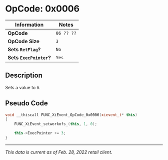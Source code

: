# OpCode: 0x0006

| Information               | Notes |
|---                        |---    |
| **OpCode**                | `06 ?? ??` |
| **OpCode Size**           | `3`   |
| **Sets `RetFlag`?**       | `No`  |
| **Sets `ExecPointer`?**   | `Yes` |

## Description

Sets a value to `0`.

## Pseudo Code

```cpp
void __thiscall FUNC_XiEvent_OpCode_0x0006(xievent_t* this)
{
    FUNC_XiEvent_setworkofs_(this, 1, 0);

    this->ExecPointer += 3;
}
```

---

_This data is current as of Feb. 28, 2022 retail client._